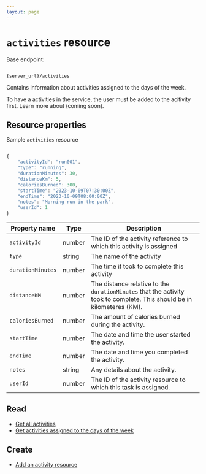 ```yaml
---
layout: page
---
```


# `activities` resource

Base endpoint:

```shell

{server_url}/activities
```

Contains information about activities assigned to the days of the week.

To have a activities in the service, the user must be added to
the acitivity first. Learn more about (coming soon).

## Resource properties

Sample `activities` resource

```js

{
    "activityId": "run001",
    "type": "running",
    "durationMinutes": 30,
    "distanceKm": 5,
    "caloriesBurned": 300,
    "startTime": "2023-10-09T07:30:00Z",
    "endTime": "2023-10-09T08:00:00Z",
    "notes": "Morning run in the park",
    "userId": 1
}
```

| Property name | Type | Description |
| ------------- | ----------- | ----------- |
| `activityId` | number | The ID of the activity reference to which this activity is assigned |
| `type` | string | The name of the activity |
| `durationMinutes` | number | The time it took to complete this activity |
| `distanceKM` | number | The distance relative to the `durationMinutes` that the activity took to complete. This should be in kilometeres (KM).
| `caloriesBurned` | number | The amount of calories burned during the activity.
| `startTime` | number | The date and time the user started the activity.
| `endTime` | number | The date and time you completed the activity.
| `notes` | string | Any details about the activity.
| `userId` | number | The ID of the activity resource to which this task is assigned.

## Read

* [Get all activities](./get-activities.md)
* [Get activities assigned to the days of the week](./days-of-the-week.md)

## Create

* [Add an activity resource](./add-a-new-activity.md)
